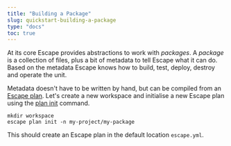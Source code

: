 ```yaml
---
title: "Building a Package"
slug: quickstart-building-a-package
type: "docs"
toc: true
---
```


At its core Escape provides abstractions to work with _packages_. A _package_
is a collection of files, plus a bit of metadata to tell Escape what it can do.
Based on the metadata Escape knows how to build, test, deploy, destroy and
operate the unit.

Metadata doesn't have to be written by hand, but can be compiled from an
[Escape plan](/docs/escape-plan/).  Let's create a new workspace and initialise
a new Escape plan using the [plan init](/docs/escape_plan_init) command.

```
mkdir workspace
escape plan init -n my-project/my-package
```

This should create an Escape plan in the default location `escape.yml`.
